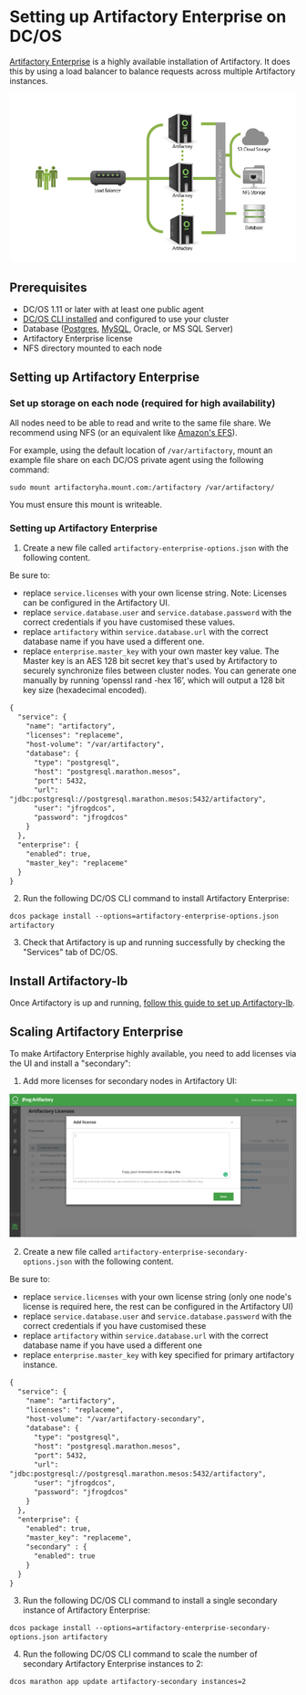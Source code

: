 # Setting up Artifactory Enterprise on DC/OS

[Artifactory Enterprise](https://www.jfrog.com/artifactory/versions/#High-Availability) is a highly available installation of Artifactory. It does this by using a load balancer to balance requests across multiple Artifactory instances.

![Artifactory Enterprise Architecture](img/HA_Diagram.png)

## Prerequisites

- DC/OS 1.11 or later with at least one public agent
- [DC/OS CLI installed](https://docs.mesosphere.com/1.11/cli/install/) and
  configured to use your cluster
- Database ([Postgres](install-postgres.md), [MySQL](install-mysql.md), Oracle, or MS SQL Server)
- Artifactory Enterprise license
- NFS directory mounted to each node

## Setting up Artifactory Enterprise

### Set up storage on each node (required for high availability)

All nodes need to be able to read and write to the same file share. We recommend
using NFS (or an equivalent like [Amazon's EFS](https://aws.amazon.com/efs/)).

For example, using the default location of `/var/artifactory`, mount an example
file share on each DC/OS private agent using the following command:

```
sudo mount artifactoryha.mount.com:/artifactory /var/artifactory/
```

You must ensure this mount is writeable.

### Setting up Artifactory Enterprise

1. Create a new file called `artifactory-enterprise-options.json` with the
   following content.

Be sure to:

- replace `service.licenses` with your own license string. Note: Licenses can be configured in the Artifactory UI.
- replace `service.database.user` and `service.database.password` with the
  correct credentials if you have customised these values.
- replace `artifactory` within `service.database.url` with the correct database name
  if you have used a different one.
- replace `enterprise.master_key` with your own master key value. 
The Master key is an AES 128 bit secret key that's used by Artifactory to securely synchronize files between cluster nodes. 
You can generate one manually by running ‘openssl rand -hex 16’, which will output a 128 bit key size (hexadecimal encoded).

```
{
  "service": {
    "name": "artifactory",
    "licenses": "replaceme",
    "host-volume": "/var/artifactory",
    "database": {
      "type": "postgresql",
      "host": "postgresql.marathon.mesos",
      "port": 5432,
      "url": "jdbc:postgresql://postgresql.marathon.mesos:5432/artifactory",
      "user": "jfrogdcos",
      "password": "jfrogdcos"
    }
  },
  "enterprise": {
    "enabled": true,
    "master_key": "replaceme"
  }
}
```


2. Run the following DC/OS CLI command to install Artifactory Enterprise:

```
dcos package install --options=artifactory-enterprise-options.json artifactory
```

3. Check that Artifactory is up and running successfully by checking the "Services" tab of DC/OS.

## Install Artifactory-lb

Once Artifactory is up and running, [follow this guide to set up
Artifactory-lb](artifactory-lb.md).

## Scaling Artifactory Enterprise

To make Artifactory Enterprise highly available, you need to add licenses via
the UI and install a "secondary":

1. Add more licenses for secondary nodes in Artifactory UI:

![Add More Licenses](img/add_licenses.png)


2. Create a new file called `artifactory-enterprise-secondary-options.json` with
   the following content.

Be sure to:

- replace `service.licenses` with your own license string (only one node's
  license is required here, the rest can be configured in the Artifactory UI)
- replace `service.database.user` and `service.database.password` with the
  correct credentials if you have customised these
- replace `artifactory` within `service.database.url` with the correct database name
  if you have used a different one
- replace `enterprise.master_key` with key specified for primary artifactory instance.

```
{
  "service": {
    "name": "artifactory",
    "licenses": "replaceme",
    "host-volume": "/var/artifactory-secondary",
    "database": {
      "type": "postgresql",
      "host": "postgresql.marathon.mesos",
      "port": 5432,
      "url": "jdbc:postgresql://postgresql.marathon.mesos:5432/artifactory",
      "user": "jfrogdcos",
      "password": "jfrogdcos"
    }
  },
  "enterprise": {
    "enabled": true,
    "master_key": "replaceme",
    "secondary" : {
      "enabled": true
    }
  }
}
```

3. Run the following DC/OS CLI command to install a single secondary instance of
   Artifactory Enterprise:

```
dcos package install --options=artifactory-enterprise-secondary-options.json artifactory
```

4. Run the following DC/OS CLI command to scale the number of secondary
   Artifactory Enterprise instances to 2:

```
dcos marathon app update artifactory-secondary instances=2
```
